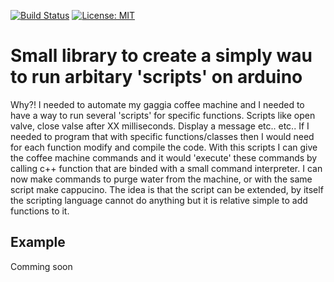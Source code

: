 [![Build Status](https://api.travis-ci.org/rvt/scriptrunner.svg?branch=master)](https://www.travis-ci.org/rvt/scriptrunner)
[![License: MIT](https://img.shields.io/badge/License-MIT-yellow.svg)](https://opensource.org/licenses/MIT)

# Small library to create a simply wau to run arbitary 'scripts' on arduino

Why?!
I needed to automate my gaggia coffee machine and I needed to have a way to run several 'scripts' for specific functions.
Scripts like open valve, close valse after XX milliseconds. Display a message etc.. etc..
If I needed to program that with specific functions/classes then I would need for each function modify and compile the code.
With this scripts I can give the coffee machine commands and it would 'execute' these commands by calling c++ function that are binded with a small command interpreter.
I can now make commands to purge water from the machine, or with the same script make cappucino. The idea is that the script can be extended, by itself the scripting language cannot do anything but it is relative simple to add functions to it.


## Example

Comming soon
